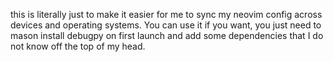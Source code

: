this is literally just to make it easier for me to sync my neovim config across devices and operating systems.
You can use it if you want, you just need to mason install debugpy on first launch and add some dependencies that I do not know off the top of my head.
